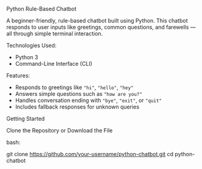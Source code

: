Python Rule-Based Chatbot

A beginner-friendly, rule-based chatbot built using Python. This chatbot responds to user inputs like greetings, common questions, and farewells — all through simple terminal interaction.

Technologies Used:

- Python 3
- Command-Line Interface (CLI)

Features:

- Responds to greetings like `"hi"`, `"hello"`, `"hey"`
- Answers simple questions such as `"how are you?"`
- Handles conversation ending with `"bye"`, `"exit"`, or `"quit"`
- Includes fallback responses for unknown queries

Getting Started

Clone the Repository or Download the File

bash:

git clone https://github.com/your-username/python-chatbot.git
cd python-chatbot
